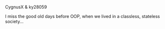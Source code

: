 CygnusX & ky28059

I miss the good old days before OOP, when we lived in a classless, stateless society...
